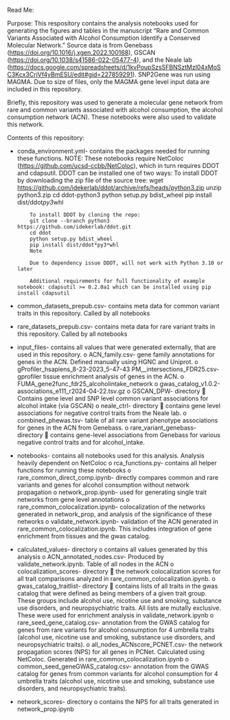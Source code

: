 Read Me:

Purpose: This respository contains the analysis notebooks used for generating the figures and tables in the manuscript “Rare and Common Variants Associated with Alcohol Consumption Identify a Conserved Molecular Network.” Source data is from Genebass (https://doi.org/10.1016/j.xgen.2022.100168), GSCAN (https://doi.org/10.1038/s41586-022-05477-4), and the Neale lab (https://docs.google.com/spreadsheets/d/1kvPoupSzsSFBNSztMzl04xMoSC3Kcx3CrjVf4yBmESU/edit#gid=227859291). SNP2Gene was run using MAGMA. Due to size of files, only the MAGMA gene level input data are included in this repository. 

Briefly, this repository was used to generate a molecular gene network from rare and common variants associated with alcohol consumption, the alcohol consumption network (ACN). These notebooks were also used to validate this network.

Contents of this repository:
-   conda_environment.yml- contains the packages needed for running these functions. NOTE: These notebooks require NetColoc (https://github.com/ucsd-ccbb/NetColoc), which in turn requires DDOT and cdapsutil. 
        DDOT can be installed one of two ways:
            To install DDOT by downloading the zip file of the source tree:
            wget https://github.com/idekerlab/ddot/archive/refs/heads/python3.zip
            unzip python3.zip
            cd ddot-python3
            python setup.py bdist_wheel
            pip install dist/ddot*py3*whl
            
            To install DDOT by cloning the repo:
            git clone --branch python3 https://github.com/idekerlab/ddot.git
            cd ddot
            python setup.py bdist_wheel
            pip install dist/ddot*py3*whl
            Note

            Due to dependency issue DDOT, will not work with Python 3.10 or later

            Additional requirements for full functionality of example notebook: cdapsutil >= 0.2.0a1 which can be installed using pip install cdapsutil

-	common_datasets_prepub.csv- contains meta data for common variant traits in this repository. Called by all notebooks
-	rare_datasets_prepub.csv- contains meta data for rare variant traits in this repository. Called by all notebooks
-	input_files- contains all values that were generated externally, that are used in this repository.
  o	ACN_family.csv- gene family annotations for genes in the ACN. Defined manually using HGNC and Uniprot.
  o	gProfiler_hsapiens_8-23-2023_5-47-43 PM__intersections_FDR25.csv- gprofiler tissue enrichment analysis of genes in the ACN.
  o	FUMA_gene2func_fdr25_alcoholintake_network
  o	gwas_catalog_v1.0.2-associations_e111_r2024-04-22.tsv.gz
  o	GSCAN_DPW- directory
    	Contains gene level and SNP level common variant associations for alcohol intake (via GSCAN)
  o	neale_ctrl- directory
    	contains gene level associations for negative control traits from the Neale lab.
  o	combined_phewas.tsv- table of all rare variant phenotype associations for genes in the ACN from Genebass.
  o	rare_variant_genebass- directory
    	contains gene-level associations from Genebass for various negative control traits and for alcohol_intake.
-	notebooks- contains all notebooks used for this analysis. Analysis heavily dependent on NetColoc
  o	rca_functions.py- contains all helper functions for running these notebooks
  o	rare_common_direct_comp.ipynb- directly compares common and rare variants and genes for alcohol consumption without network propagation
  o	network_prop.ipynb- used for generating single trait networks from gene level annotations
  o	rare_common_colocalization.ipynb- colocalization of the networks generated in network_prop, and analysis of the significance of these networks
  o	validate_network.ipynb- validation of the ACN generated in rare_common_colocalization.ipynb. This includes integration of gene enrichment from tissues and the gwas catalog.
-	calculated_values- directory
  o	contains all values generated by this analysis
  o	ACN_annotated_nodes.csv- Produced by validate_network.ipynb. Table of all nodes in the ACN 
  o	colocalization_scores- directory
    	the network colocalization scores for all trait comparisons analyzed in rare_common_colocalization.ipynb.
  o	gwas_catalog_traitlist- directory
    	contains lists of all traits in the gwas catalog that were defined as being members of a given trait group. These groups include alcohol use, nicotine use and smoking, substance use disorders, and neuropsychiatric traits. All lists are mutally exclusive. These were used for enrichment analysis in validate_network.ipynb
  o	rare_seed_gene_catalog.csv- annotation from the GWAS catalog for genes from rare variants for alcohol consumption for 4 umbrella traits (alcohol use, nicotine use and smoking, substance use disorders, and neuropsychiatric traits).
  o	all_nodes_ACNscore_PCNET.csv- the network propagation scores (NPS) for all genes in PCNet. Calculated using NetColoc. Generated in rare_common_colocalization.ipynb
  o	common_seed_geneGWAS_catalog.csv- annotation from the GWAS catalog for genes from common variants for alcohol consumption for 4 umbrella traits (alcohol use, nicotine use and smoking, substance use disorders, and neuropsychiatric traits).
-	network_scores- directory
o	contains the NPS for all traits generated in network_prop.ipynb


